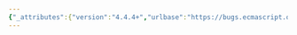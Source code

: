 ```yaml
---
{"_attributes":{"version":"4.4.4+","urlbase":"https://bugs.ecmascript.org/","maintainer":"dherman@mozilla.com"},"bug":{"bug_id":2211,"creation_ts":"2013-11-10 05:41:00 -0800","short_desc":"Proxy abstract operations: some check if [[ProxyHandler]] is null, some if undefined","delta_ts":"2014-01-27 10:05:24 -0800","product":"Draft for 6th Edition","component":"technical issue","version":"Rev 20: October 28, 2013 Draft","rep_platform":"All","op_sys":"All","bug_status":"RESOLVED","resolution":"FIXED","priority":"Normal","bug_severity":"trivial","everconfirmed":true,"reporter":{"uid":"b.swierczynski","name":"Bartek Swierczynski"},"assigned_to":{"uid":"allen","name":"Allen Wirfs-Brock"},"long_desc":[{"commentid":6623,"comment_count":0,"who":{"uid":"b.swierczynski","name":"Bartek Swierczynski"},"bug_when":"2013-11-10 05:41:35 -0800","thetext":"Abstract operations defined under section \"9.5 Proxy Object Internal Methods and Internal Slots\" have initial steps that throw an exception when the [[ProxyHandler]] has an invalid value (it's done during the first 2 or 3 steps of each algorithm).\n\nThe 'invalid value' is inconsistent throughout the abstract operations. This looks like a mistake.\n\nThe following compare [[ProxyHandler]] to null:\n[[GetPrototypeOf]]\n[[SetPrototypeOf]]\n[[IsExtensible]]\n[[GetOwnProperty]]\n[[DefineOwnProperty]]\n[[HasProperty]]\n[[Get]]\n[[Delete]]\n[[Enumerate]]\n[[Construct]]\n\nThe following compare [[ProxyHandler] to undefined:\n[[PreventExtensions]]\n[[Set]] \n[[OwnPropertyKeys]]\n[[Call]]\n\nNote that [[Get]] and [[Set]] perform different checks.\n\nIt looks like all checks should be against null.\n\nThis issue was found in the ES6 specs draft of November 8, 2013\n( http://wiki.ecmascript.org/lib/exe/fetch.php?id=harmony%3Aspecification_drafts&cache=cache&media=harmony:working_draft_ecma-262_edition_6_11-08-13.pdf )\n\nI could not pick this version from the version list while filling this bug."},{"commentid":6627,"comment_count":1,"who":{"uid":"allen","name":"Allen Wirfs-Brock"},"bug_when":"2013-11-10 09:16:57 -0800","thetext":"fixed in rev22 editor's draft"},{"commentid":7099,"comment_count":2,"who":{"uid":"allen","name":"Allen Wirfs-Brock"},"bug_when":"2014-01-27 10:05:24 -0800","thetext":"fixed in Rev22 (January 20, 2013) release"}]}}
---
```

